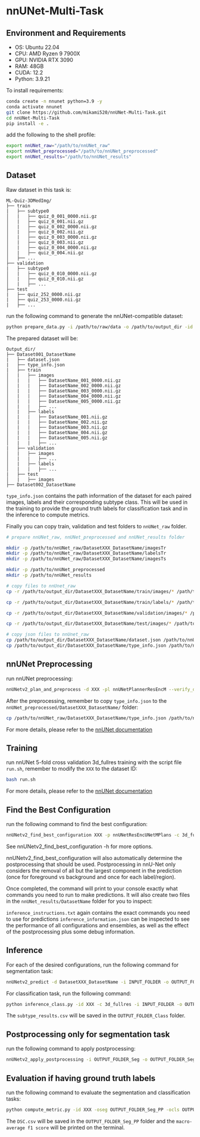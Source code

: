 # nnUNet-Multi-Task

## Environment and Requirements

- OS: Ubuntu 22.04
- CPU: AMD Ryzen 9 7900X
- GPU: NVIDIA RTX 3090
- RAM: 48GB
- CUDA: 12.2
- Python: 3.9.21

To install requirements:

```bash
conda create -n nnunet python=3.9 -y
conda activate nnunet
git clone https://github.com/mikami520/nnUNet-Multi-Task.git
cd nnUNet-Multi-Task
pip install -e .
```

add the following to the shell profile:

```bash
export nnUNet_raw="/path/to/nnUNet_raw"
export nnUNet_preprocessed="/path/to/nnUNet_preprocessed"
export nnUNet_results="/path/to/nnUNet_results"
```

## Dataset

Raw dataset in this task is:

```text
ML-Quiz-3DMedImg/
├── train
|   ├── subtype0
│   |   ├── quiz_0_001_0000.nii.gz
│   |   ├── quiz_0_001.nii.gz
│   |   ├── quiz_0_002_0000.nii.gz
│   |   ├── quiz_0_002.nii.gz
│   |   ├── quiz_0_003_0000.nii.gz
│   |   ├── quiz_0_003.nii.gz
│   |   ├── quiz_0_004_0000.nii.gz
│   |   ├── quiz_0_004.nii.gz
│   ├── ...
├── validation
|   ├── subtype0
│   |   ├── quiz_0_010_0000.nii.gz
│   |   ├── quiz_0_010.nii.gz
│   |   ├── ...
├── test
|   ├── quiz_252_0000.nii.gz
|   ├── quiz_253_0000.nii.gz
|   ├── ...
```

run the following command to generate the nnUNet-compatible dataset:

```bash
python prepare_data.py -i /path/to/raw/data -o /path/to/output_dir -id XXX -n DatasetName -l all_available_label_names -ns number_subtypes -m train validation test
```

The prepared dataset will be:

```text
Output_dir/
├── Dataset001_DatasetName
|   ├── dataset.json
|   ├── type_info.json
|   ├── train
│   |   ├── images
│   |   |   ├── DatasetName_001_0000.nii.gz
│   |   |   ├── DatasetName_002_0000.nii.gz
│   |   |   ├── DatasetName_003_0000.nii.gz
│   |   |   ├── DatasetName_004_0000.nii.gz
│   |   |   ├── DatasetName_005_0000.nii.gz
│   |   |   ├── ...
│   |   ├── labels
│   |   |   ├── DatasetName_001.nii.gz
│   |   |   ├── DatasetName_002.nii.gz
│   |   |   ├── DatasetName_003.nii.gz
│   |   |   ├── DatasetName_004.nii.gz
│   |   |   ├── DatasetName_005.nii.gz
│   |   |   ├── ...
|   ├── validation
│   |   ├── images
│   |   |   ├── ...
│   |   ├── labels
│   |   |   ├── ...
|   ├── test
│   |   ├── images
├── Dataset002_DatasetName
```

`type_info.json` contains the path information of the dataset for each paired images, labels and their corresponding subtype class. This will be used in the training to provide the ground truth labels for classification task and in the inference to compute metrics.

Finally you can copy train, validation and test folders to `nnUNet_raw` folder.

```bash
# prepare nnUNet_raw, nnUNet_preprocessed and nnUNet_results folder

mkdir -p /path/to/nnUNet_raw/DatasetXXX_DatasetName/imagesTr
mkdir -p /path/to/nnUNet_raw/DatasetXXX_DatasetName/labelsTr
mkdir -p /path/to/nnUNet_raw/DatasetXXX_DatasetName/imagesTs

mkdir -p /path/to/nnUNet_preprocessed 
mkdir -p /path/to/nnUNet_results

# copy files to nnUnet_raw
cp -r /path/to/output_dir/DatasetXXX_DatasetName/train/images/* /path/to/nnUNet_raw/DatasetXXX_DatasetName/imagesTr

cp -r /path/to/output_dir/DatasetXXX_DatasetName/train/labels/* /path/to/nnUNet_raw/DatasetXXX_DatasetName/labelsTr

cp -r /path/to/output_dir/DatasetXXX_DatasetName/validation/images/* /path/to/nnUNet_raw/DatasetXXX_DatasetName/imagesTs

cp -r /path/to/output_dir/DatasetXXX_DatasetName/test/images/* /path/to/nnUNet_raw/DatasetXXX_DatasetName/imagesTs

# copy json files to nnUnet_raw
cp /path/to/output_dir/DatasetXXX_DatasetName/dataset.json /path/to/nnUNet_raw/DatasetXXX_DatasetName/
cp /path/to/output_dir/DatasetXXX_DatasetName/type_info.json /path/to/nnUNet_raw/DatasetXXX_DatasetName/
```

## nnUNet Preprocessing

run nnUNet preprocessing:

```bash
nnUNetv2_plan_and_preprocess -d XXX -pl nnUNetPlannerResEncM --verify_dataset_integrity
```

After the preprocessing, remember to copy `type_info.json` to the `nnUNet_preprocessed/DatasetXXX_DatasetName/` folder:

```bash
cp /path/to/nnUNet_raw/DatasetXXX_DatasetName/type_info.json /path/to/nnUNet_preprocessed/DatasetXXX_DatasetName/
```

For more details, please refer to the [nnUNet documentation](https://github.com/MIC-DKFZ/nnUNet/blob/master/documentation/how_to_use_nnunet.md)

## Training

run nnUNet 5-fold cross validation 3d_fullres training with the script file `run.sh`, remember to modify the `XXX` to the dataset ID:

```bash
bash run.sh
```

For more details, please refer to the [nnUNet documentation](https://github.com/MIC-DKFZ/nnUNet/blob/master/documentation/how_to_use_nnunet.md)

## Find the Best Configuration

run the following command to find the best configuration:

```bash
nnUNetv2_find_best_configuration XXX -p nnUNetResEncUNetMPlans -c 3d_fullres -tr nnUNetTrainerSegAndClass 
```

See nnUNetv2_find_best_configuration -h for more options.

nnUNetv2_find_best_configuration will also automatically determine the postprocessing that should be used. Postprocessing in nnU-Net only considers the removal of all but the largest component in the prediction (once for foreground vs background and once for each label/region).

Once completed, the command will print to your console exactly what commands you need to run to make predictions. It will also create two files in the `nnUNet_results/DatasetName` folder for you to inspect:

`inference_instructions.txt` again contains the exact commands you need to use for predictions
`inference_information.json` can be inspected to see the performance of all configurations and ensembles, as well as the effect of the postprocessing plus some debug information.

## Inference

For each of the desired configurations, run the following command for segmentation task:

```bash
nnUNetv2_predict -d DatasetXXX_DatasetName -i INPUT_FOLDER -o OUTPUT_FOLDER_Seg -f 0 1 2 3 4 -tr nnUNetTrainerSegAndClass -c 3d_fullres -p nnUNetResEncUNetMPlans
```

For classification task, run the following command:

```bash
python inference_class.py -id XXX -c 3d_fullres -i INPUT_FOLDER -o OUTPUT_FOLDER_Class -f 0 1 2 3 4 -tr nnUNetTrainerSegAndClass -p nnUNetResEncUNetMPlans
```

The `subtype_results.csv` will be saved in the `OUTPUT_FOLDER_Class` folder.

## Postprocessing only for segmentation task

run the following command to apply postprocessing:

```bash
nnUNetv2_apply_postprocessing -i OUTPUT_FOLDER_Seg -o OUTPUT_FOLDER_Seg_PP -pp_pkl_file /path/to/nnUNet_results/DatasetXXX_DatasetName/nnUNetTrainerSegAndClass__nnUNetResEncUNetMPlans__3d_fullres/crossval_results_folds_0_1_2_3_4/postprocessing.pkl -np 8 -plans_json /path/to/nnUNet_results/DatasetXXX_DatasetName/nnUNetTrainerSegAndClass__nnUNetResEncUNetMPlans__3d_fullres/crossval_results_folds_0_1_2_3_4/plans.json
```

## Evaluation if having ground truth labels

run the following command to evaluate the segmentation and classification tasks:

```bash
python compute_metric.py -id XXX -oseg OUTPUT_FOLDER_Seg_PP -ocls OUTPUT_FOLDER_Class
```

The `DSC.csv` will be saved in the `OUTPUT_FOLDER_Seg_PP` folder and the `macro-average f1 score` will be printed on the terminal.